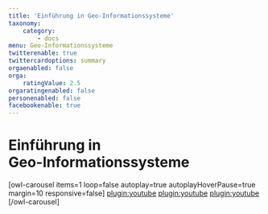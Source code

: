 ```yaml
---
title: 'Einführung in Geo-Informationssysteme'
taxonomy:
    category:
        - docs
menu: Geo-Informationssysteme
twitterenable: true
twittercardoptions: summary
orgaenabled: false
orga:
    ratingValue: 2.5
orgaratingenabled: false
personenabled: false
facebookenable: true
---
```


# Einführung in <br>Geo-Informationssysteme

[owl-carousel items=1 loop=false autoplay=true autoplayHoverPause=true margin=10 responsive=false]
[plugin:youtube](https://youtu.be/BEttcbmRMvE)<!-- punkt in polygon -->
[plugin:youtube](https://youtu.be/zW0w5CVujUs)<!-- Flächenverschneidung -->
[plugin:youtube](https://youtu.be/VrKVnoOtX5g)<!-- Aggregation -->
[/owl-carousel]


